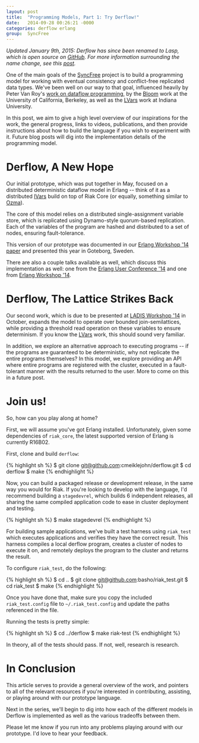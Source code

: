 ```yaml
---
layout: post
title:  "Programming Models, Part 1: Try Derflow!"
date:   2014-09-28 00:26:21 -0000
categories: derflow erlang
group:  SyncFree
---
```


_Updated January 9th, 2015: Derflow has since been renamed to Lasp,
which is open source on [GitHub][lasp].  For more information
surrounding the name change, see this [post][name]._

One of the main goals of the [SyncFree][SyncFree] project is to build a
programming model for working with eventual consistency and
conflict-free replicated data types.  We've been well on our way to that
goal, influenced heavily by Peter Van Roy's [work on dataflow
programming][CTMCP], by the [Bloom][Bloom] work at the University of
California, Berkeley, as well as the [LVars][LVars] work at Indiana University.

In this post, we aim to give a high level overview of our inspirations
for the work, the general progress, links to videos, publications, and
then provide instructions about how to build the language if you wish to
experiment with it.  Future blog posts will dig into the implementation
details of the programming model.

# Derflow, A New Hope

Our initial prototype, which was put together in May, focused on a
distributed deterministic dataflow model in Erlang -- think of it as a
distributed [IVars] build on top of Riak Core (or equally, something
similar to [Ozma][Ozma]).

The core of this model relies on a distributed single-assignment
variable store, which is replicated using Dynamo-style quorum-based
replication.  Each of the variables of the program are hashed and
distributed to a set of nodes, ensuring fault-tolerance.

This version of our prototype was documented in our [Erlang Workshop '14
paper][EW14] and presented this year in Goteborg, Sweden.

There are also a couple talks available as well, which discuss this
implementation as well: one from the [Erlang User Conference
'14][EUC14Video] and one from [Erlang Workshop '14][EW14Video].

# Derflow, The Lattice Strikes Back

Our second work, which is due to be presented at [LADIS Workshop
'14][LADIS14] in October, expands the model to operate over bounded
join-semilattices, while providing a threshold read operation on these
variables to ensure determinism.  If you know the [LVars][LVars] work,
this should sound very familiar.

In addition, we explore an alternative approach to executing programs --
if the programs are guaranteed to be deterministic, why not replicate
the entire programs themselves?  In this model, we explore providing an
API where entire programs are registered with the cluster, executed in a
fault-tolerant manner with the results returned to the user.  More to
come on this in a future post.

# Join us!

So, how can you play along at home?

First, we will assume you've got Erlang installed.  Unfortunately, given
some dependencies of `riak_core`, the latest supported version of Erlang
is currently R16B02.

First, clone and build `derflow`:

{% highlight sh %}
$ git clone git@github.com:cmeiklejohn/derflow.git
$ cd derflow
$ make
{% endhighlight %}

Now, you can build a packaged release or development release, in the
same way you would for Riak.  If you're looking to develop with the
language, I'd recommend building a `stagedevrel`, which builds 6
independent releases, all sharing the same compiled application code to
ease in cluster deployment and testing.

{% highlight sh %}
$ make stagedevrel
{% endhighlight %}

For building sample applications, we've built a test harness using
`riak_test` which executes applications and verifies they have the
correct result.  This harness compiles a local derflow program, creates
a cluster of nodes to execute it on, and remotely deploys the program to
the cluster and returns the result.

To configure `riak_test`, do the following:

{% highlight sh %}
$ cd ..
$ git clone git@github.com:basho/riak_test.git
$ cd riak_test
$ make
{% endhighlight %}

Once you have done that, make sure you copy the included
`riak_test.config` file to `~/.riak_test.config` and update the paths
referenced in the file.

Running the tests is pretty simple:

{% highlight sh %}
$ cd ../derflow
$ make riak-test
{% endhighlight %}

In theory, all of the tests should pass.  If not, well, research is
research.

# In Conclusion

This article serves to provide a general overview of the work, and
pointers to all of the relevant resources if you're interested in
contributing, assisting, or playing around with our prototype language.  

Next in the series, we'll begin to dig into how each of the different
models in Derflow is implemented as well as the various tradeoffs
between them.

Please let me know if you run into any problems playing around with our
prototype.  I'd love to hear your feedback.

[EUC14Video]: https://www.youtube.com/watch?v=vk0-48qacqw
[EW14Video]: https://www.youtube.com/watch?v=camJBbIw6m8
[SyncFree]: https://syncfree.lip6.fr
[EW14]: http://dl.acm.org/citation.cfm?id=2633451
[LADIS14]: http://ladisworkshop.org/node/10
[Bloom]: http://www.bloom-lang.net
[LVars]: http://dl.acm.org/citation.cfm?id=2502326
[Ozma]: http://dl.acm.org/citation.cfm?id=2489841
[IVars]: http://hackage.haskell.org/package/monad-par-0.3.4.4/docs/Control-Monad-Par.html
[CTMCP]: http://www.info.ucl.ac.be/~pvr/book.html
[name]: /erlang/lasp/2014/12/21/lasp.html
[lasp]: https://github.com/cmeiklejohn/lasp
